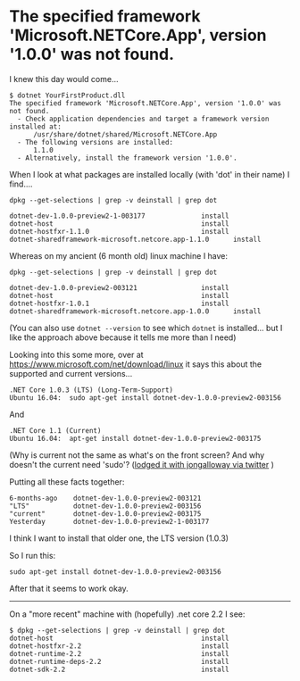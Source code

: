 # The specified framework 'Microsoft.NETCore.App', version '1.0.0' was not found.

I knew this day would come...

    $ dotnet YourFirstProduct.dll
    The specified framework 'Microsoft.NETCore.App', version '1.0.0' was not found.
      - Check application dependencies and target a framework version installed at:
          /usr/share/dotnet/shared/Microsoft.NETCore.App
      - The following versions are installed:
          1.1.0
      - Alternatively, install the framework version '1.0.0'.
      
When I look at what packages are installed locally (with 'dot' in their name) I find....

    dpkg --get-selections | grep -v deinstall | grep dot
    
    dotnet-dev-1.0.0-preview2-1-003177              install
    dotnet-host                                     install
    dotnet-hostfxr-1.1.0                            install
    dotnet-sharedframework-microsoft.netcore.app-1.1.0      install
      

Whereas on my ancient (6 month old) linux machine I have:
    
    dpkg --get-selections | grep -v deinstall | grep dot
    
    dotnet-dev-1.0.0-preview2-003121                install
    dotnet-host                                     install
    dotnet-hostfxr-1.0.1                            install
    dotnet-sharedframework-microsoft.netcore.app-1.0.0      install
      
(You can also use `dotnet --version` to see which `dotnet` is installed... but I like the approach above because it tells me more than I need)


Looking into this some more, over at <https://www.microsoft.com/net/download/linux> it says this about the supported and current versions...

    .NET Core 1.0.3 (LTS) (Long-Term-Support)
    Ubuntu 16.04:  sudo apt-get install dotnet-dev-1.0.0-preview2-003156

And

    .NET Core 1.1 (Current)    
    Ubuntu 16.04:  apt-get install dotnet-dev-1.0.0-preview2-003175


(Why is current not the same as what's on the front screen? And why doesn't the current need 'sudo'? ([lodged it with jongalloway via twitter](https://twitter.com/secretGeek/status/823712625942896640) )
    
Putting all these facts together:

    6-months-ago    dotnet-dev-1.0.0-preview2-003121
    "LTS"           dotnet-dev-1.0.0-preview2-003156
    "current"       dotnet-dev-1.0.0-preview2-003175
    Yesterday       dotnet-dev-1.0.0-preview2-1-003177

    
    
I think I want to install that older one, the LTS version (1.0.3) 

So I run this:

    sudo apt-get install dotnet-dev-1.0.0-preview2-003156


After that it seems to work okay.


-----

On a "more recent" machine with (hopefully) .net core 2.2 I see:


	$ dpkg --get-selections | grep -v deinstall | grep dot
	dotnet-host                                     install
	dotnet-hostfxr-2.2                              install
	dotnet-runtime-2.2                              install
	dotnet-runtime-deps-2.2                         install
	dotnet-sdk-2.2                                  install

